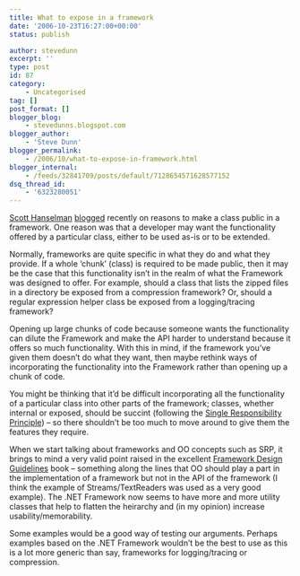 ```yaml
---
title: What to expose in a framework
date: '2006-10-23T16:27:00+00:00'
status: publish

author: stevedunn
excerpt: ''
type: post
id: 87
category:
    - Uncategorised
tag: []
post_format: []
blogger_blog:
    - stevedunns.blogspot.com
blogger_author:
    - 'Steve Dunn'
blogger_permalink:
    - /2006/10/what-to-expose-in-framework.html
blogger_internal:
    - /feeds/32841709/posts/default/7128654571628577152
dsq_thread_id:
    - '6323280051'
---
```

[Scott Hanselman](http://www.hanselman.com/) [blogged](http://www.hanselman.com/blog/IsThereAGoodReasonToMarkAClassPublic.aspx) recently on reasons to make a class public in a framework. One reason was that a developer may want the functionality offered by a particular class, either to be used as-is or to be extended.

Normally, frameworks are quite specific in what they do and what they provide. If a whole ‘chunk’ (class) is required to be made public, then it may be the case that this functionality isn’t in the realm of what the Framework was designed to offer. For example, should a class that lists the zipped files in a directory be exposed from a compression framework? Or, should a regular expression helper class be exposed from a logging/tracing framework?

Opening up large chunks of code because someone wants the functionality can dilute the Framework and make the API harder to understand because it offers so much functionality. With this in mind, if the framework you’ve given them doesn’t do what they want, then maybe rethink ways of incorporating the functionality into the Framework rather than opening up a chunk of code.

You might be thinking that it’d be difficult incorporating all the functionality of a particular class into other parts of the framework; classes, whether internal or exposed, should be succint (following the [Single Responsibility Principle](http://en.wikipedia.org/wiki/Single_responsibility_principle)) – so there shouldn’t be too much to move around to give them the features they require.

When we start talking about frameworks and OO concepts such as SRP, it brings to mind a very valid point raised in the excellent [Framework Design Guidelines](http://www.amazon.com/Framework-Design-Guidelines-Conventions-Development/dp/0321246756) book – something along the lines that OO should play a part in the implementation of a framework but not in the API of the framework (I think the example of Streams/TextReaders was used as a very good example). The .NET Framework now seems to have more and more utility classes that help to flatten the heirarchy and (in my opinion) increase usability/memorability.

Some examples would be a good way of testing our arguments. Perhaps examples based on the .NET Framework wouldn’t be the best to use as this is a lot more generic than say, frameworks for logging/tracing or compression.